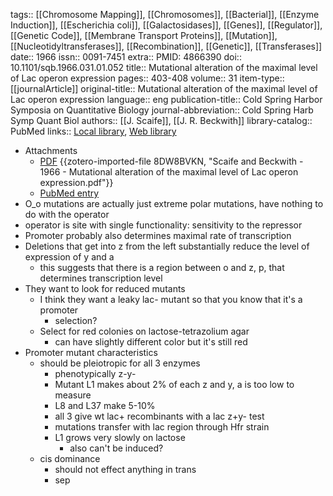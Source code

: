 tags:: [[Chromosome Mapping]], [[Chromosomes]], [[Bacterial]], [[Enzyme Induction]], [[Escherichia coli]], [[Galactosidases]], [[Genes]], [[Regulator]], [[Genetic Code]], [[Membrane Transport Proteins]], [[Mutation]], [[Nucleotidyltransferases]], [[Recombination]], [[Genetic]], [[Transferases]]
date:: 1966
issn:: 0091-7451
extra:: PMID: 4866390
doi:: 10.1101/sqb.1966.031.01.052
title:: Mutational alteration of the maximal level of Lac operon expression
pages:: 403-408
volume:: 31
item-type:: [[journalArticle]]
original-title:: Mutational alteration of the maximal level of Lac operon expression
language:: eng
publication-title:: Cold Spring Harbor Symposia on Quantitative Biology
journal-abbreviation:: Cold Spring Harb Symp Quant Biol
authors:: [[J. Scaife]], [[J. R. Beckwith]]
library-catalog:: PubMed
links:: [Local library](zotero://select/library/items/6IUEJCAL), [Web library](https://www.zotero.org/users/6106196/items/6IUEJCAL)

- Attachments
	- [PDF](zotero://select/library/items/8DW8BVKN) {{zotero-imported-file 8DW8BVKN, "Scaife and Beckwith - 1966 - Mutational alteration of the maximal level of Lac operon expression.pdf"}}
	- [PubMed entry](http://www.ncbi.nlm.nih.gov/pubmed/4866390)
- O_o mutations are actually just extreme polar mutations, have nothing to do with the operator
- operator is site with single functionality: sensitivity to the repressor
- Promoter probably also determines maximal rate of transcription
- Deletions that get into z from the left substantially reduce the level of expression of y and a
	- this suggests that there is a region between o and z, p, that determines transcription level
- They want to look for reduced mutants
	- I think they want a leaky lac- mutant so that you know that it's a promoter
		- selection?
	- Select for red colonies on lactose-tetrazolium agar
		- can have slightly different color but it's still red
- Promoter mutant characteristics
	- should be pleiotropic for all 3 enzymes
		- phenotypically z-y-
		- Mutant L1 makes about 2% of each z and y, a is too low to measure
		- L8 and L37 make 5-10%
		- all 3 give wt lac+ recombinants with a lac z+y- test
		- mutations transfer with lac region through Hfr strain
		- L1 grows very slowly on lactose
			- also can't be induced?
	- cis dominance
		- should not effect anything in trans
		- sep